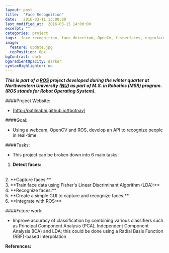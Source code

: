 ```yaml
---
layout: post
title:  "Face Recognition"
date:   2016-03-11 13:00:00
last_modified_at:  2016-03-15 14:00:00
excerpt: ""
categories: project
tags:  face recognition, face detection, OpenCv, fisherfaces, eigenfaces, robotics, ROS
image:
  feature: update.jpg
  topPosition: 0px
bgContrast: dark
bgGradientOpacity: darker
syntaxHighlighter: no
---
```


***This is part of a [ROS] project developed during the winter quarter at Northwestern University ([NU]) as part of M.S. in Robotics (MSR) program.
(ROS stands for Robot Operating System).***

####Project Website:
* [http://patilnabhi.github.io/tbotnav] 

####Goal:

* Using a webcam, OpenCV and ROS, develop an API to recognize people in real-time

####Tasks:

* This project can be broken down into 6 main tasks:

1. **Detect faces:**   
<br>
2. **Capture faces:**    
<br>
3. **Train face data using Fisher's Linear Discriminant Algorithm (LDA):**  
<br>
4. **Recognize faces:**  
<br>
5. **Create a simple GUI to capture and recognize faces:**  
<br>
6. **Integrate with ROS:** 

####Future work:
    
* Improve accuracy of classification by combining various classifiers such as Principal Component Analysis (PCA), Independent Component Analysis (ICA) and LDA; this could be done using a Radial Basis Function (RBF)-based interpolation

**References:**


[http://patilnabhi.github.io/tbotnav]: http://patilnabhi.github.io/tbotnav
[ROS]: http://www.ros.org/
[NU]: http://www.mccormick.northwestern.edu/robotics/
[OpenCV]: http://opencv.org/
[Rviz]: http://wiki.ros.org/rviz
